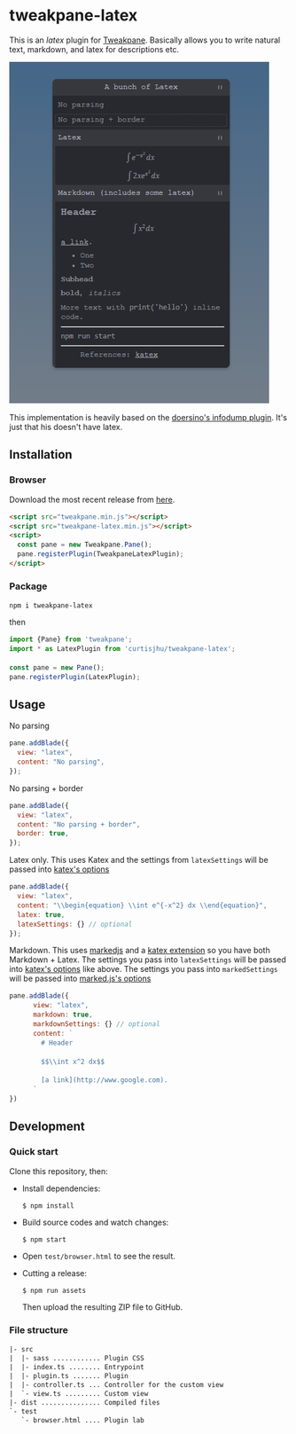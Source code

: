 # tweakpane-latex

This is an *latex* plugin for [Tweakpane](https://cocopon.github.io/tweakpane/). Basically allows you to write natural text, markdown, and latex for descriptions etc. 

![](screenshot.png)

This implementation is heavily based on the [doersino's infodump plugin](https://github.com/doersino/tweakpane-plugin-infodump). It's just that his doesn't have latex.

## Installation

### Browser

Download the most recent release from [here](https://github.com/curtisjhu/tweakpane-latex/releases).

```html
<script src="tweakpane.min.js"></script>
<script src="tweakpane-latex.min.js"></script>
<script>
  const pane = new Tweakpane.Pane();
  pane.registerPlugin(TweakpaneLatexPlugin);
</script>
```


### Package
```
npm i tweakpane-latex
```
then
```js
import {Pane} from 'tweakpane';
import * as LatexPlugin from 'curtisjhu/tweakpane-latex';

const pane = new Pane();
pane.registerPlugin(LatexPlugin);
```


## Usage

No parsing
```js
pane.addBlade({
  view: "latex",
  content: "No parsing",
});
```

No parsing + border
```js
pane.addBlade({
  view: "latex",
  content: "No parsing + border",
  border: true,
});
```
Latex only. This uses Katex and the settings from `latexSettings` will be passed into [katex's options](https://katex.org/docs/options.html)
```js
pane.addBlade({
  view: "latex",
  content: "\\begin{equation} \\int e^{-x^2} dx \\end{equation}",
  latex: true,
  latexSettings: {} // optional
});
```

Markdown. This uses [markedjs](https://marked.js.org/) and a [katex extension](https://github.com/UziTech/marked-katex-extension) so you have both Markdown + Latex. The settings you pass into `latexSettings` will be passed into [katex's options](https://katex.org/docs/options.html) like above. The settings you pass into `markedSettings` will be passed into [marked.js's options](https://github.com/UziTech/marked-katex-extension)

```js
pane.addBlade({
      view: "latex",
      markdown: true,
      markdownSettings: {} // optional
      content: `
        # Header

        $$\\int x^2 dx$$

        [a link](http://www.google.com).
      `
})
```

## Development

### Quick start

Clone this repository, then:

* Install dependencies:

  ```
  $ npm install
  ```

* Build source codes and watch changes:

  ```
  $ npm start
  ```

* Open `test/browser.html` to see the result.

* Cutting a release:

  ```
  $ npm run assets
  ```

  Then upload the resulting ZIP file to GitHub.

### File structure

```
|- src
|  |- sass ............ Plugin CSS
|  |- index.ts ........ Entrypoint
|  |- plugin.ts ....... Plugin
|  |- controller.ts ... Controller for the custom view
|  `- view.ts ......... Custom view
|- dist ............... Compiled files
`- test
   `- browser.html .... Plugin lab
```




